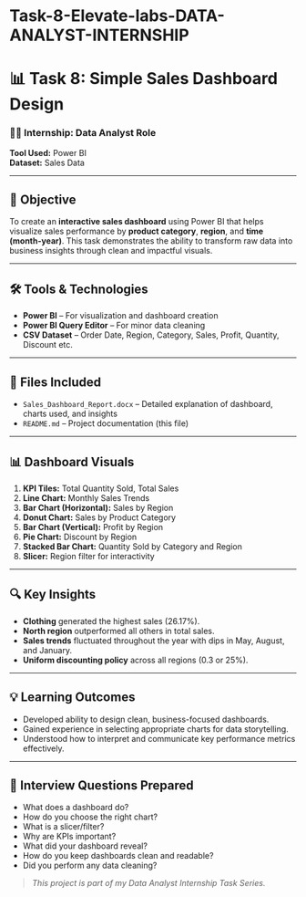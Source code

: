 # Task-8-Elevate-labs-DATA-ANALYST-INTERNSHIP
# 📊 Task 8: Simple Sales Dashboard Design

### 👨‍💻 Internship: Data Analyst Role  
**Tool Used:** Power BI  
**Dataset:** Sales Data  

---

## 📌 Objective
To create an **interactive sales dashboard** using Power BI that helps visualize sales performance by **product category**, **region**, and **time (month-year)**. This task demonstrates the ability to transform raw data into business insights through clean and impactful visuals.

---

## 🛠 Tools & Technologies
- **Power BI** – For visualization and dashboard creation  
- **Power BI Query Editor** – For minor data cleaning  
- **CSV Dataset** – Order Date, Region, Category, Sales, Profit, Quantity, Discount  etc. 

---

## 📁 Files Included
- `Sales_Dashboard_Report.docx` – Detailed explanation of dashboard, charts used, and insights
- `README.md` – Project documentation (this file)

---

## 📊 Dashboard Visuals
1. **KPI Tiles:** Total Quantity Sold, Total Sales
2. **Line Chart:** Monthly Sales Trends
3. **Bar Chart (Horizontal):** Sales by Region
4. **Donut Chart:** Sales by Product Category
5. **Bar Chart (Vertical):** Profit by Region
6. **Pie Chart:** Discount by Region
7. **Stacked Bar Chart:** Quantity Sold by Category and Region
8. **Slicer:** Region filter for interactivity

---

## 🔍 Key Insights
- **Clothing** generated the highest sales (26.17%).
- **North region** outperformed all others in total sales.
- **Sales trends** fluctuated throughout the year with dips in May, August, and January.
- **Uniform discounting policy** across all regions (0.3 or 25%).

---

## 💡 Learning Outcomes
- Developed ability to design clean, business-focused dashboards.
- Gained experience in selecting appropriate charts for data storytelling.
- Understood how to interpret and communicate key performance metrics effectively.

---

## 📌 Interview Questions Prepared
- What does a dashboard do?
- How do you choose the right chart?
- What is a slicer/filter?
- Why are KPIs important?
- What did your dashboard reveal?
- How do you keep dashboards clean and readable?
- Did you perform any data cleaning?

> *This project is part of my Data Analyst Internship Task Series.*
